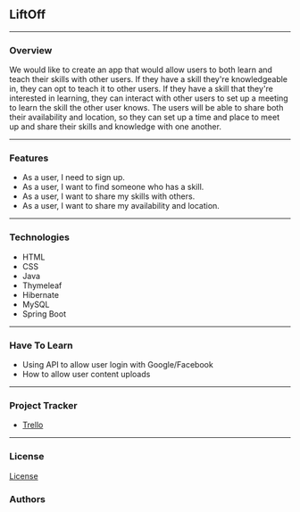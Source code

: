 ## LiftOff
---
### Overview
We would like to create an app that would allow users to both learn and teach their skills with other users. If they have a skill they're knowledgeable in, they can opt to teach it to other users. If they have a skill that they're interested in learning, they can interact with other users to set up a meeting to learn the skill the other user knows. The users will be able to share both their availability and location, so they can set up a time and place to meet up and share their skills and knowledge with one another.

---
### Features
- As a user, I need to sign up.
- As a user, I want to find someone who has a skill.
- As a user, I want to share my skills with others.
- As a user, I want to share my availability and location.

---
### Technologies
- HTML
- CSS
- Java
- Thymeleaf
- Hibernate
- MySQL
- Spring Boot

---
### Have To Learn
- Using API to allow user login with Google/Facebook
- How to allow user content uploads

---
### Project Tracker

- [Trello](https://trello.com/b/lak5fpZP/teamskillshare)
---

### License

[License](https://github.com/April-2022-LC-LiftOff/TeamSkillShare/blob/dev/LICENSE.md)

### Authors
